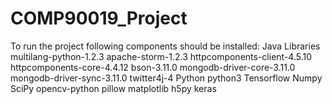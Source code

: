 # COMP90019_Project

To run the project following components should be installed:
	Java Libraries
		multilang-python-1.2.3
		apache-storm-1.2.3
		httpcomponents-client-4.5.10
		httpcomponents-core-4.4.12
		bson-3.11.0
		mongodb-driver-core-3.11.0
		mongodb-driver-sync-3.11.0
		twitter4j-4
	Python
		python3
		Tensorflow
		Numpy
		SciPy
		opencv-python
		pillow
		matplotlib
		h5py
		keras